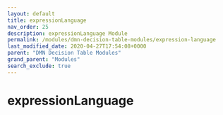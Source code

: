 ```yaml
---
layout: default
title: expressionLanguage
nav_order: 25
description: expressionLanguage Module
permalink: /modules/dmn-decision-table-modules/expression-language
last_modified_date: 2020-04-27T17:54:08+0000
parent: "DMN Decision Table Modules"
grand_parent: "Modules"
search_exclude: true
---
```


# expressionLanguage

